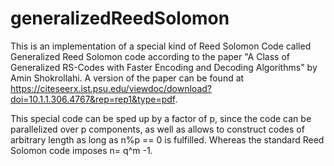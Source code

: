 # generalizedReedSolomon
This is an implementation of a special kind of Reed Solomon Code called Generalized Reed Solomon code according to the paper "A Class of Generalized RS-Codes with Faster
Encoding and Decoding Algorithms" by Amin Shokrollahi. A version of the paper can be found at https://citeseerx.ist.psu.edu/viewdoc/download?doi=10.1.1.306.4767&rep=rep1&type=pdf.

This special code can be sped up by a factor of p, since the code can be parallelized over p components, as well as allows to construct codes of arbitrary length as long as n%p == 0 is fulfilled. Whereas the standard Reed Solomon code imposes n= q^m -1.
